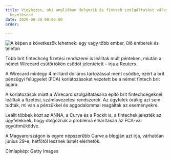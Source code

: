 ```yaml
---
title: Vigyázzon, aki angliában dolgozik és fintech szolgáltatást választ a pénzügyei
  kezelésére
date: 2020-06-30 00:06:00
order: 

---
```

![A képen a következők lehetnek: egy vagy több ember, ülő emberek és telefon](https://scontent-vie1-1.xx.fbcdn.net/v/t1.0-9/80214598_979934785772693_8073903151523334548_o.jpg?_nc_cat=102&_nc_sid=8024bb&_nc_ohc=MdIEeuNGHMcAX_JN14D&_nc_ht=scontent-vie1-1.xx&oh=65a39aecc5a86acce0fb02296e4ea091&oe=5F330CAC)

Több brit fintechcég fizetési rendszerei is leálltak múlt pénteken, miután a német Wirecard csütörtökön csődöt jelentetett – írja a Reuters.

A Wirecard mintegy 4 milliárd dolláros tartozással ment csődbe, ezért a brit pénzügyi felügyelet (FCA) korlátozásokat vezetett be a német fintech brit ágára.

A korlátozások miatt a Wirecard szolgáltatásaira építő brit fintechcégeknél leálltak a fizetési, számlavezetési rendszerek. Az ügyfelek órákig azt sem tudták, mi van a pénzükkel és aggodalommal reagáltak az eseményekre.

Leállt többek közt az ANNA, a Curve és a Pockit is, a fintechek jelezték az ügyfeleknek, hogy dolgoznak a probléma elhárításán az FCA-val együttműködve.

A Magyarországon is egyre népszerűbb Curve a blogján azt írja, várhatóan június 29-e, hétfőtől lesznek ismét elérhetők.

Címlapkép: Getty Images